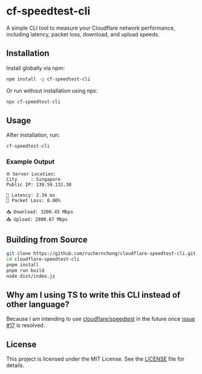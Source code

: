 # cf-speedtest-cli

A simple CLI tool to measure your Cloudflare network performance, including latency, packet loss, download, and upload
speeds.

## Installation

Install globally via npm:

```bash
npm install -g cf-speedtest-cli
```

Or run without installation using npx:

```bash
npx cf-speedtest-cli
```

## Usage

After installation, run:

```bash
cf-speedtest-cli
```

### Example Output

```
🌐 Server Location:
City     : Singapore
Public IP: 139.59.132.30

🏓 Latency: 2.34 ms
🚫 Packet Loss: 0.00%

📥 Download: 3200.45 Mbps
📤 Upload: 2800.67 Mbps
```

## Building from Source

```bash
git clone https://github.com/ruchernchong/cloudflare-speedtest-cli.git
cd cloudflare-speedtest-cli
pnpm install
pnpm run build
node dist/index.js
```

## Why am I using TS to write this CLI instead of other language?

Because I am intending to use [cloudflare/speedtest](https://github.com/cloudflare/speedtest) in the future once [issue #17](https://github.com/cloudflare/speedtest/issues/17) is resolved.

## License

This project is licensed under the MIT License. See the [LICENSE](LICENSE) file for details.